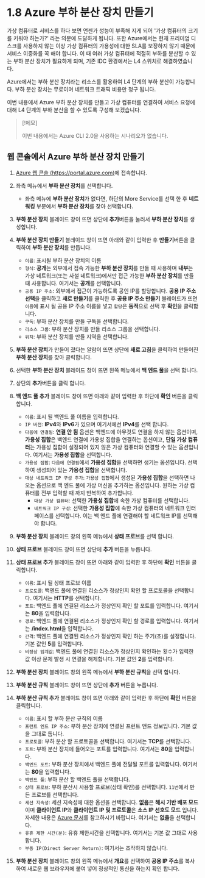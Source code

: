 # 1.8 Azure 부하 분산 장치 만들기
가상 컴퓨터로 서비스를 하다 보면 언젠가 성능이 부족해 지게 되어 '가상 컴퓨터의 크기를 키워야 하는가?' 라는 의문에 도달하게 됩니다. 또한 Azure에서는 현재 프리미엄 디스크를 사용하지 않는 이상 가상 컴퓨터의 가용성에 대한 SLA를 보장하지 않기 때문에 서비스 이중화를 꼭 해야 합니다. 이 때 여러 가상 컴퓨터에 적절히 부하를 분산할 수 있는 부하 분산 장치가 필요하게 되며, 기존 IDC 환경에서는 L4 스위치로 해결하였습니다.

Azure에서는 부하 분산 장치라는 리소스를 활용하여 L4 단계의 부하 분산이 가능합니다. 부하 분산 장치는 무료이며 네트워크 트래픽 비용만 청구 됩니다.

이번 내용에서 Azure 부하 분산 장치를 만들고 가상 컴퓨터를 연결하여 서비스 요청에 대해 L4 단계의 부하 분산을 할 수 있도록 구성해 보겠습니다.
> [!메모]
>
> 이번 내용에서는 Azure CLI 2.0을 사용하는 시나리오가 없습니다.

## 웹 콘솔에서 Azure 부하 분산 장치 만들기
1. [Azure 웹 콘솔 (https://portal.azure.com)](https://portal.azure.com)에 접속합니다.

2. 좌측 메뉴에서 **부하 분산 장치**를 선택합니다.
    - 좌측 메뉴에 **부하 분산 장치**가 없다면, 하단의 More Service를 선택 한 후 **네트워킹** 부분에서 **부하 분산 장치**를 찾아 선택합니다.

3. **부하 분산 장치** 블레이드 창이 뜨면 상단에 **추가**버튼을 눌러서 **부하 분산 장치**를 생성합니다.

4. **부하 분산 장치 만들기** 블레이드 창이 뜨면 아래와 같이 입력한 후 **만들기**버튼을 클릭하여 **부하 분산 장치**를 만듭니다.
    - `이름`: 표시될 부하 분산 장치의 이름
    - `형식`: **공개**는 외부에서 접속 가능한 **부하 분산 장치**를 만들 때 사용하며 **내부**는 가상 네트워크(또는 사설 네트워크)에서만 접근 가능한 **부하 분산 장치**를 만들 때 사용합니다. 여기서는 **공개**를 선택합니다.
    - `공용 IP 주소`: 외부에서 접근이 가능하도록 공인 IP를 할당합니다. **공용 IP 주소 선택**을 클릭하고 **새로 만들기**를 클릭한 후 **공용 IP 주소 만들기** 블레이드가 뜨면 `이름`에 표시 될 공용 IP 주소 이름을 넣고 `할당`은 **동적**으로 선택 후 **확인**을 클릭합니다.
    - `구독`: 부하 분산 장치를 만들 구독을 선택합니다.
    - `리소스 그룹`: 부하 분산 장치를 만들 리소스 그룹을 선택합니다.
    - `위치`: 부하 분산 장치를 만들 지역을 선택합니다.

5. **부하 분산 장치**가 만들어 졌다는 알람이 뜨면 상단에 **새로 고침**을 클릭하여 만들어진 **부하 분산 장치**를 찾아 클릭합니다.

6. 선택한 **부하 분산 장치** 블레이드 창이 뜨면 왼쪽 메뉴에서 **백 엔드 풀**을 선택 합니다.

7. 상단의 **추가**버튼을 클릭 합니다.

8. **백 엔드 풀 추가** 블레이드 창이 뜨면 아래와 같이 입력한 후 하단에 **확인** 버튼을 클릭 합니다.
    - `이름`: 표시 될 백엔드 풀 이름을 입력합니다.
    - `IP 버전`: **IPv4**와 **IPv6**가 있으며 여기서에선 **IPv4**를 선택 합니다.
    - `다음에 연결됨`: **연결 안 됨** 옵션은 백엔드에 아무것도 연결을 하지 않는 옵션이며, **가용성 집합**은 백엔드 연결에 가용성 집합을 연결하는 옵션이고, **단일 가상 컴퓨터**는 가용성 집합이 설정되어 있지 않은 가상 컴퓨터와 연결할 수 있는 옵션입니다. 여기서는 **가용성 집합**을 선택합니다.
    - `가용성 집합`: `다음에 연결됨`에서 **가용성 집합**을 선택하면 생기는 옵션입니다. 선택하여 생성되어 있는 **가용성 집합**을 선택합니다.
    - `대상 네트워크 IP 구성 추가`: `가용성 집합`에서 생성된 **가용성 집합**을 선택하면 나오는 옵션으로 백 엔드 풀에 가상 머신을 추가하는 옵션입니다. 원하는 가상 컴퓨터를 전부 입력할 때 까지 반복하여 추가합니다.
        - `대상 가상 컴퓨터`: 선택한 **가용성 집합**에 속한 가상 컴퓨터를 선택합니다.
        - `네트워크 IP 구성`: 선택한 **가용성 집합**에 속한 가상 컴퓨터의 네트워크 인터페이스를 선택합니다. 이는 백 엔드 풀에 연결해야 할 네트워크 IP를 선택해야 합니다.

9. **부하 분산 장치** 블레이드 창의 왼쪽 메뉴에서 **상태 프로브**를 선택 합니다.

10. **상태 프로브** 블레이드 창이 뜨면 상단에 **추가** 버튼을 누릅니다.

11. **상태 프로브 추가** 블레이드 창이 뜨면 아래와 같이 입력한 후 하단에 **확인** 버튼을 클릭합니다.
    - `이름`: 표시 될 상태 프로브 이름
    - `프로토콜`: 백엔드 풀에 연결된 리소스가 정상인지 확인 할 프로토콜을 선택합니다. 여기서는 **HTTP**를 선택합니다.
    - `포트`: 백엔드 풀에 연결된 리소스가 정상인지 확인 할 포트를 입력합니다. 여기서는 **80**을 입력합니다.
    - `경로`: 백엔드 풀에 연결된 리소스가 정상인지 확인 할 경로를 입력합니다. 여기서는 **/index.html**을 입력합니다.
    - `간격`: 백엔드 풀에 연결된 리소스가 정상인지 확인 하는 주기(초)를 설정합니다. 기본 값인 **5**를 입력합니다.
    - `비정상 임계값`: 백엔드 풀에 연결된 리소스가 정상인지 확인하는 횟수가 입력한 값 이상 문제 발생 시 연결을 해제합니다. 기본 값인 **2**를 입력합니다.

12. **부하 분산 장치** 블레이드 창의 왼쪽 메뉴에서 **부하 분산 규칙**을 선택 합니다.

13. **부하 분산 규칙** 블레이드 창이 뜨면 상단에 **추가** 버튼을 누릅니다.

14. **부하 분산 규칙 추가** 블레이드 창이 뜨면 아래와 같이 입력한 후 하단에 **확인** 버튼을 클릭합니다.
    - `이름`: 표시 할 부하 분산 규칙의 이름
    - `프런트 엔드 IP 주소`: 부하 분산 장치에 연결된 프런트 앤드 정보입니다. 기본 값을 그대로 둡니다.
    - `프로토콜`: 부하 분산 할 프로토콜을 선택합니다. 여기서는 **TCP**를 선택합니다.
    - `포트`: 부하 분산 장치에 들어오는 포트를 입력합니다. 여기서는 **80**을 입력합니다.
    - `백엔드 포트`: 부하 분산 장치에서 백엔드 풀에 전달될 포트를 입력합니다. 여기서는 **80**을 입력합니다.
    - `백엔드 풀`: 부하 분산 할 백엔드 풀을 선택합니다.
    - `상태 프로브`: 부하 분산시 사용할 프로브(상태 확인)를 선택합니다. `11번`에서 만든 프로브를 선택합니다.
    - `세션 지속성`: 세션 지속성에 대한 옵션을 선택합니다. **없음**은 **해시 기반 배포 모드**이며 **클라이언트 IP**와 **클라이언트 IP 및 프로토콜**은 **소스 IP 선호도 모드** 입니다. 자세한 내용은 [Azure 문서](https://docs.microsoft.com/ko-kr/azure/load-balancer/load-balancer-distribution-mode)를 참고하시기 바랍니다. 여기서는 **없을**을 선택합니다.
    - `유휴 제한 시간(분)`: 유휴 제한시간을 선택합니다. 여기서는 기본 값 그대로 사용합니다.
    - `부동 IP(Direct Server Return)`: 여기서는 조작하지 않습니다.

15. **부하 분산 장치** 블레이드 창의 왼쪽 메뉴에서 **개요**를 선택하여 **공용 IP 주소**를 복사하여 새로운 웹 브라우저에 붙여 넣어 정상적인 통신을 하는지 확인 합니다.

